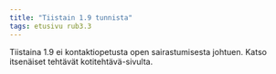 ```yaml
---
title: "Tiistain 1.9 tunnista"
tags: etusivu rub3.3
---
```


Tiistaina 1.9 ei kontaktiopetusta open sairastumisesta johtuen. Katso itsenäiset tehtävät kotitehtävä-sivulta.